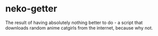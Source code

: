 # neko-getter
The result of having absolutely nothing better to do - a script that downloads random anime catgirls from the internet, because why not.
